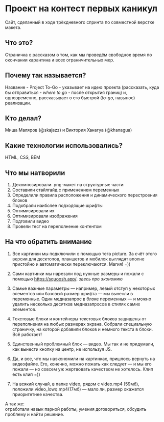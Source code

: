 # Проект на контест первых каникул

Сайт, сделанный в ходе трёхдневного спринта по совместной верстке макета. 

## Что это?

Страничка с рассказом о том, как мы проведём свободное время по окончании карантина и всех ограничительных мер.

## Почему так называется?

Название - Project To-Go - указывает на идею проекта (рассказать, куда бы отправиться - _where to go_ - после открытия границ) и, одновременно, рассказывает о его быстрой (_to-go_, навынос) реализации.

## Кто делал?

Миша Маляров (@skajazz) и Виктория Ханагуа (@khanagua)

## Какие технологии использовались?

HTML, CSS, BEM

## Что мы натворили

1. Декомпозировали .png-макет на структурные части
2. Составили стайлгайд с применением переменных
3. Определили правила расположения и динамического перестроения блоков
4. Подобрали наиболее подходящие шрифты
5. Оптимизировали их
6. Оптимизировали изображения
7. Подговили видео
8. Провели тест на переполнение контентом

## На что обратить внимание

1. Все картинки мы подключили с помощью тега picture. За счёт этого версии для десктопов, планшетов и мобилок выглядят вполне пристойно и автоматически переключаются. Магия! =))

2.  Сами картинки мы нарезали под нужные размеры и пожали с помощью https://squoosh.app/. *здесь про экономию*

3. Самые важные параметры — например, левый отступ у некоторых элементов или базовый размер шрифта — мы вынесли в переменные. Один медиазапрос в блоке переменных — и можно удалить несколько десятков медиазапросов в стилях самих элементов. 

4. Текстовые блоки и контейнеры текстовых блоков защищены от переполнения на любых размерах экрана. Собрали специальную страничку, на которой добавили блоков и немного текста в блоки. Всё работает!

5. Единственный проблемный блок — видео. Мы так и не придумали, как вынести кнопку на центр, не используя JS.

6. Да, и все, что мы наэкономили на картинках, пришлось вернуть на видеофайле. Его, конечно, можно пожать как следует — и мы его пожали — но совсем уж жертвовать качеством не хотелось. Клип есть клип =)) 

7. На всякий случай, в папке video, рядом c video.mp4 (59мб), положили video_lowq.mp4(17мб) — мало ли, размер окажется приоритетнее качества.

А так же:  
отработали навык парной работы, умения договориться, обсудить проблему и найти решение.
